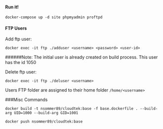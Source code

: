 #### Run it!

```
docker-compose up -d site phpmyadmin proftpd
```

#### FTP Users
Add ftp user:
```
docker exec -it ftp ./adduser <username> <password> <user-id>
```
######Note: The initial user is already created on build process. This user has the id 1050

Delete ftp user:
```
docker exec -it ftp ./deluser <username>
```

Users FTP folder are assigned to their home folder ``/home/<username>``


###Misc Commands
````
docker build -t nsommer89/cloudtek:base -f base.dockerfile . --build-arg UID=1000 --build-arg GID=1001
````
````
docker push nsommer89/cloudtek:base
````